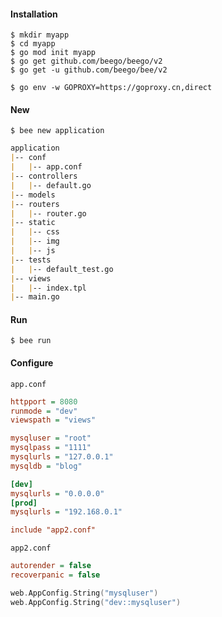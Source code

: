 #### Installation

```shell
$ mkdir myapp
$ cd myapp
$ go mod init myapp
$ go get github.com/beego/beego/v2
$ go get -u github.com/beego/bee/v2

$ go env -w GOPROXY=https://goproxy.cn,direct
```

#### New

```shell
$ bee new application
```

```markdown
application
|-- conf
|   |-- app.conf
|-- controllers
|   |-- default.go
|-- models
|-- routers
|   |-- router.go
|-- static
|   |-- css
|   |-- img
|   |-- js
|-- tests
|   |-- default_test.go
|-- views
|   |-- index.tpl
|-- main.go
```

#### Run

```shell
$ bee run
```



#### Configure

`app.conf`

```ini
httpport = 8080
runmode = "dev"
viewspath = "views"

mysqluser = "root"
mysqlpass = "1111"
mysqlurls = "127.0.0.1"
mysqldb = "blog"

[dev]
mysqlurls = "0.0.0.0"
[prod]
mysqlurls = "192.168.0.1"

include "app2.conf"
```

`app2.conf`

```ini
autorender = false
recoverpanic = false
```





```go
web.AppConfig.String("mysqluser")
web.AppConfig.String("dev::mysqluser")
```


